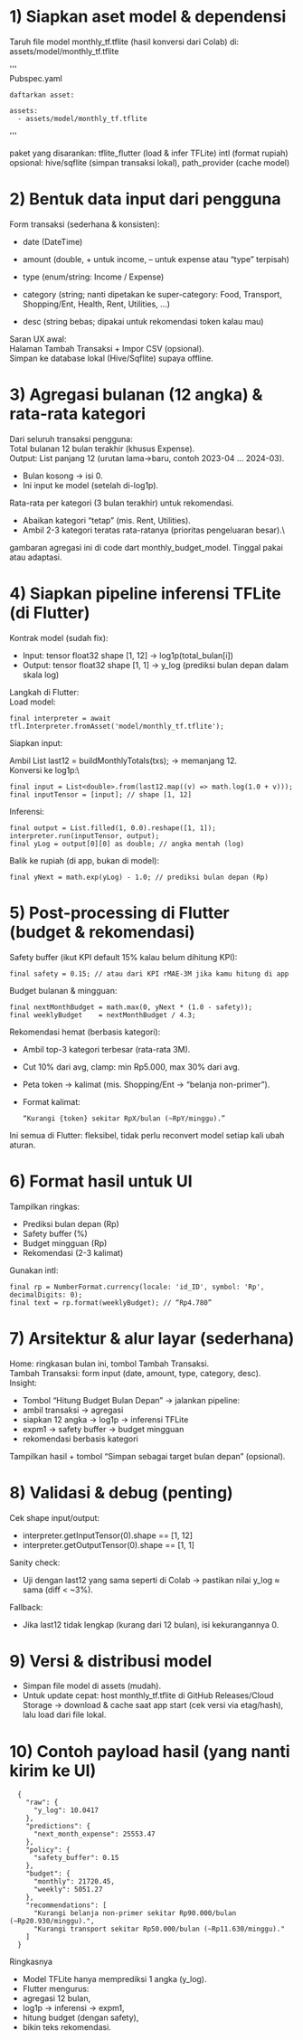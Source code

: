 # 1) Siapkan aset model & dependensi
Taruh file model monthly_tf.tflite (hasil konversi dari Colab) di:\
assets/model/monthly_tf.tflite

'''    
    Pubspec.yaml

    daftarkan asset:

    assets:
      - assets/model/monthly_tf.tflite
'''

paket yang disarankan:
tflite_flutter (load & infer TFLite)
intl (format rupiah)
opsional: hive/sqflite (simpan transaksi lokal), path_provider (cache model)


# 2) Bentuk data input dari pengguna

Form transaksi (sederhana & konsisten):

  - date (DateTime)

  - amount (double, + untuk income, – untuk expense atau “type” terpisah)

  - type (enum/string: Income / Expense)

  - category (string; nanti dipetakan ke super-category: Food, Transport, Shopping/Ent, Health, Rent, Utilities, …)

  - desc (string bebas; dipakai untuk rekomendasi token kalau mau)

Saran UX awal:\
Halaman Tambah Transaksi + Impor CSV (opsional).\
Simpan ke database lokal (Hive/Sqflite) supaya offline.

# 3) Agregasi bulanan (12 angka) & rata-rata kategori

Dari seluruh transaksi pengguna:\
Total bulanan 12 bulan terakhir (khusus Expense).\
Output: List<double> panjang 12 (urutan lama→baru, contoh 2023-04 … 2024-03).

  - Bulan kosong → isi 0.
  - Ini input ke model (setelah di-log1p).

Rata-rata per kategori (3 bulan terakhir) untuk rekomendasi.
  - Abaikan kategori “tetap” (mis. Rent, Utilities).
  - Ambil 2-3 kategori teratas rata-ratanya (prioritas pengeluaran besar).\

gambaran agregasi ini di code dart monthly_budget_model. Tinggal pakai atau adaptasi.

# 4) Siapkan pipeline inferensi TFLite (di Flutter)

Kontrak model (sudah fix):

 - Input: tensor float32 shape [1, 12] → log1p(total_bulan[i])
 - Output: tensor float32 shape [1, 1] → y_log (prediksi bulan depan dalam skala log)

Langkah di Flutter:\
Load model:

    final interpreter = await tfl.Interpreter.fromAsset('model/monthly_tf.tflite');


Siapkan input:

Ambil List<double> last12 = buildMonthlyTotals(txs); → memanjang 12.\
Konversi ke log1p:\

    final input = List<double>.from(last12.map((v) => math.log(1.0 + v)));
    final inputTensor = [input]; // shape [1, 12]

Inferensi:

    final output = List.filled(1, 0.0).reshape([1, 1]);
    interpreter.run(inputTensor, output);
    final yLog = output[0][0] as double; // angka mentah (log)


Balik ke rupiah (di app, bukan di model):

    final yNext = math.exp(yLog) - 1.0; // prediksi bulan depan (Rp)
    
# 5) Post-processing di Flutter (budget & rekomendasi)
Safety buffer (ikut KPI default 15% kalau belum dihitung KPI):

    final safety = 0.15; // atau dari KPI rMAE-3M jika kamu hitung di app


Budget bulanan & mingguan:

    final nextMonthBudget = math.max(0, yNext * (1.0 - safety));
    final weeklyBudget    = nextMonthBudget / 4.3;


Rekomendasi hemat (berbasis kategori):

 - Ambil top-3 kategori terbesar (rata-rata 3M).
 - Cut 10% dari avg, clamp: min Rp5.000, max 30% dari avg.
 - Peta token → kalimat (mis. Shopping/Ent → “belanja non-primer”).
 - Format kalimat:

       “Kurangi {token} sekitar RpX/bulan (~RpY/minggu).”


Ini semua di Flutter: fleksibel, tidak perlu reconvert model setiap kali ubah aturan.

# 6) Format hasil untuk UI

Tampilkan ringkas:
 - Prediksi bulan depan (Rp)
 - Safety buffer (%)
 - Budget mingguan (Rp)
 - Rekomendasi (2-3 kalimat)

Gunakan intl:

    final rp = NumberFormat.currency(locale: 'id_ID', symbol: 'Rp', decimalDigits: 0);
    final text = rp.format(weeklyBudget); // “Rp4.780”

# 7) Arsitektur & alur layar (sederhana)

Home: ringkasan bulan ini, tombol Tambah Transaksi.\
Tambah Transaksi: form input (date, amount, type, category, desc).\
Insight:

 - Tombol “Hitung Budget Bulan Depan” → jalankan pipeline:
 - ambil transaksi → agregasi
 - siapkan 12 angka → log1p → inferensi TFLite
 - expm1 → safety buffer → budget mingguan
 - rekomendasi berbasis kategori

Tampilkan hasil + tombol “Simpan sebagai target bulan depan” (opsional).

# 8) Validasi & debug (penting)

Cek shape input/output:

- interpreter.getInputTensor(0).shape == [1, 12]
- interpreter.getOutputTensor(0).shape == [1, 1]

Sanity check:

- Uji dengan last12 yang sama seperti di Colab → pastikan nilai y_log ≈ sama (diff < ~3%).

Fallback:

- Jika last12 tidak lengkap (kurang dari 12 bulan), isi kekurangannya 0.

# 9) Versi & distribusi model

 - Simpan file model di assets (mudah).
 - Untuk update cepat: host monthly_tf.tflite di GitHub Releases/Cloud Storage → download & cache saat app start (cek versi via etag/hash), lalu load dari file lokal.

# 10) Contoh payload hasil (yang nanti kirim ke UI)
      {
        "raw": {
          "y_log": 10.0417
        },
        "predictions": {
          "next_month_expense": 25553.47
        },
        "policy": {
          "safety_buffer": 0.15
        },
        "budget": {
          "monthly": 21720.45,
          "weekly": 5051.27
        },
        "recommendations": [
          "Kurangi belanja non-primer sekitar Rp90.000/bulan (~Rp20.930/minggu).",
          "Kurangi transport sekitar Rp50.000/bulan (~Rp11.630/minggu)."
        ]
      }


Ringkasnya
- Model TFLite hanya memprediksi 1 angka (y_log).
- Flutter mengurus:
- agregasi 12 bulan,
- log1p → inferensi → expm1,
- hitung budget (dengan safety),
- bikin teks rekomendasi.
